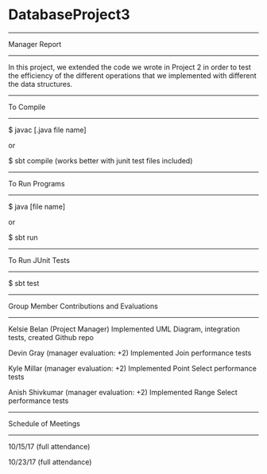 # DatabaseProject3

________________________________________________________
Manager Report
________________________________________________________

In this project, we extended the code we wrote in Project 2 
in order to test the efficiency of the different operations
that we implemented with different the data structures.


________________________________________________________
To Compile
________________________________________________________

$ javac [.java file name]

or

$ sbt compile (works better with junit test files included)

________________________________________________________
To Run Programs
________________________________________________________

$ java [file name]

or

$ sbt run

________________________________________________________
To Run JUnit Tests
________________________________________________________

$ sbt test


________________________________________________________
Group Member Contributions and Evaluations
________________________________________________________

Kelsie Belan (Project Manager)
Implemented UML Diagram, integration tests, created Github repo

Devin Gray (manager evaluation: +2)
Implemented Join performance tests

Kyle Millar (manager evaluation: +2)
Implemented Point Select performance tests 

Anish Shivkumar (manager evaluation: +2)
Implemented Range Select performance tests

________________________________________________________
Schedule of Meetings
________________________________________________________

10/15/17 (full attendance)

10/23/17 (full attendance)
